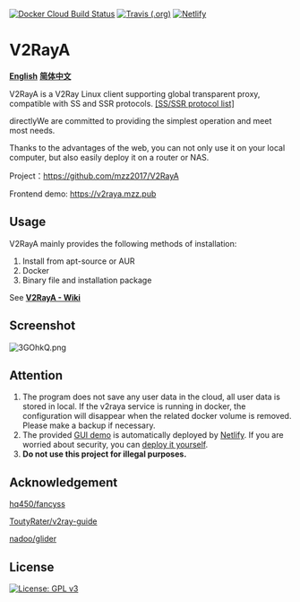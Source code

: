 [![Docker Cloud Build Status](https://img.shields.io/docker/cloud/build/mzz2017/v2raya)](https://hub.docker.com/r/mzz2017/v2raya) [![Travis (.org)](https://img.shields.io/travis/mzz2017/V2RayA?label=travis-ci%20build)](https://travis-ci.org/mzz2017/V2RayA) [![Netlify](https://img.shields.io/netlify/f93dbfa7-d14b-4968-a7a4-5e503d8bf5e5?label=netlify%20build)](https://app.netlify.com/sites/xenodochial-jepsen-122e9b/deploys)

# V2RayA

[**English**](https://github.com/mzz2017/V2RayA/blob/master/README.md)   [**简体中文**](https://github.com/mzz2017/V2RayA/blob/master/README_zh.md)

V2RayA is a V2Ray Linux client supporting global transparent proxy, compatible with SS and SSR protocols. [[SS/SSR protocol list]](https://github.com/mzz2017/shadowsocksR/blob/master/README.md#ss-encrypting-algorithm)

directlyWe are committed to providing the simplest operation and meet most needs.

Thanks to the advantages of the web, you can not only use it on your local computer, but also easily deploy it on a router or NAS.

Project：https://github.com/mzz2017/V2RayA

Frontend demo: https://v2raya.mzz.pub


## Usage

V2RayA mainly provides the following methods of installation:

1. Install from apt-source or AUR
2. Docker
3. Binary file and installation package

See [**V2RayA - Wiki**](https://github.com/mzz2017/V2RayA/wiki/Usage)


## Screenshot

<img src="https://s2.ax1x.com/2020/02/24/3GOhkQ.png" alt="3GOhkQ.png" border="0">

## Attention

1. The program does not save any user data in the cloud, all user data is stored in local. If the v2raya service is running in docker, the configuration will disappear when the related docker volume is removed. Please make a backup if necessary.
2. The provided [GUI demo](https://v2raya.mzz.pub) is automatically deployed by [Netlify](https://app.netlify.com/). If you are worried about security, you can [deploy it yourself](https://github.com/mzz2017/V2RayA/wiki/Deploy-GUI).
3. **Do not use this project for illegal purposes.**

## Acknowledgement

[hq450/fancyss](https://github.com/hq450/fancyss)

[ToutyRater/v2ray-guide](https://github.com/ToutyRater/v2ray-guide/blob/master/routing/sitedata.md)

[nadoo/glider](https://github.com/nadoo/glider)

## License

[![License: GPL v3](https://img.shields.io/badge/License-GPL%20v3-blue.svg)](https://www.gnu.org/licenses/gpl-3.0)
